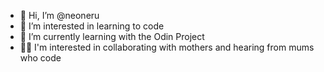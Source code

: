 - 👋 Hi, I’m @neoneru
- 👀 I’m interested in learning to code
- 🌱 I’m currently learning with the Odin Project
- 🤱🏻 I'm interested in collaborating with mothers and hearing from mums who code


<!---
neoneru/neoneru is a ✨ special ✨ repository because its `README.md` (this file) appears on your GitHub profile.
You can click the Preview link to take a look at your changes.
--->

